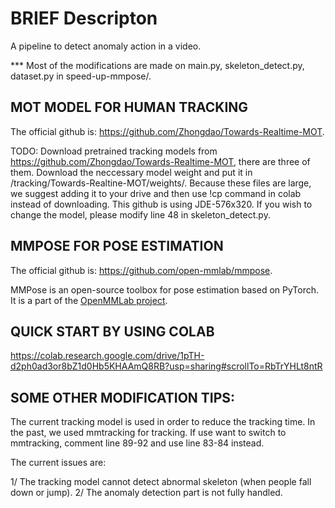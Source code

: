 # BRIEF Descripton
A pipeline to detect anomaly action in a video.

*** Most of the modifications are made on main.py, skeleton_detect.py, dataset.py in speed-up-mmpose/.

## MOT MODEL FOR HUMAN TRACKING

The official github is: https://github.com/Zhongdao/Towards-Realtime-MOT.

TODO:
Download pretrained tracking models from https://github.com/Zhongdao/Towards-Realtime-MOT, there are three of them. Download the neccessary model weight and put it in /tracking/Towards-Realtine-MOT/weights/. Because these files are large, we suggest adding it to your drive and then use !cp command in colab instead of downloading.
This github is using JDE-576x320. If you wish to change the model, please modify line 48 in skeleton_detect.py.

## MMPOSE FOR POSE ESTIMATION

The official github is: https://github.com/open-mmlab/mmpose.

MMPose is an open-source toolbox for pose estimation based on PyTorch.
It is a part of the [OpenMMLab project](https://github.com/open-mmlab).

## QUICK START BY USING COLAB

https://colab.research.google.com/drive/1pTH-d2ph0ad3or8bZ1d0Hb5KHAAmQ8RB?usp=sharing#scrollTo=RbTrYHLt8ntR

## SOME OTHER MODIFICATION TIPS:

The current tracking model is used in order to reduce the tracking time. In the past, we used mmtracking for tracking. If use want to switch to mmtracking, comment line 89-92 and use line 83-84 instead. 

The current issues are:

1/ The tracking model cannot detect abnormal skeleton (when people fall down or jump).
2/ The anomaly detection part is not fully handled.
